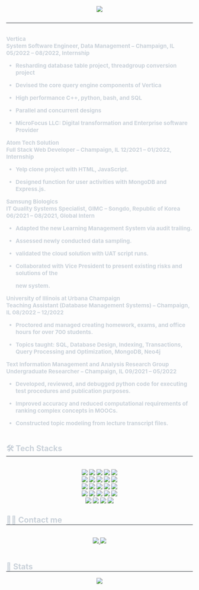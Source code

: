<div align= "center">
    <img src="https://capsule-render.vercel.app/api?type=waving&color=gradient&height=180&text=Hyunjun%20Andrew%20Ko&animation=&fontColor=ffffff&fontSize=60" />
    </div>
    <div style="text-align: left;"> 
    <h2 style="border-bottom: 1px solid #21262d; color: #c9d1d9;">  </h2>  
    <div style="font-weight: 700; font-size: 15px; text-align: left; color: #c9d1d9;"> 
<div class="page" title="Page 1">
<div class="layoutArea">
<div class="column">
<p><strong>Vertica</strong><br /> <strong>System Software Engineer, Data Management &ndash; Champaign, IL 05/2022 &ndash; 08/2022, Internship</strong></p>
<ul>
<li>
<p>Resharding database table project, threadgroup conversion project</p>
</li>
<li>
<p>Devised the core query engine components of Vertica</p>
</li>
<li>
<p>High performance C++, python, bash, and SQL</p>
</li>
<li>
<p>Parallel and concurrent designs</p>
</li>
<li>
<p>MicroFocus LLC: Digital transformation and Enterprise software Provider</p>
</li>
</ul>
  
<p><strong>Atom Tech Solution</strong><br /><strong> Full Stack Web Developer &ndash; Champaign, IL 12/2021 &ndash; 01/2022, Internship</strong></p>
<ul>
<li>
<p>Yelp clone project with HTML, JavaScript.</p>
</li>
<li>
<p>Designed function for user activities with MongoDB and Express.js.</p>
</li>
</ul>
  
<p><strong>Samsung Biologics</strong><br /> <strong>IT Quality Systems Specialist, GIMC &ndash; Songdo, Republic of Korea 06/2021 &ndash; 08/2021, Global Intern</strong></p>
<ul>
<li>
<p>Adapted the new Learning Management System via audit trailing.</p>
</li>
<li>
<p>Assessed newly conducted data sampling.</p>
</li>
<li>
<p>validated the cloud solution with UAT script runs.</p>
</li>
<li>
<p>Collaborated with Vice President to present existing risks and solutions of the</p>
<p>new system.</p>
</li>
</ul>
  
<p><strong>University of Illinois at Urbana Champaign</strong><br /><strong> Teaching Assistant (Database Management Systems) &ndash; Champaign, IL 08/2022 &ndash; 12/2022</strong></p>
<ul>
<li>
<p>Proctored and managed creating homework, exams, and office hours for over 700 students.</p>
</li>
<li>
<p>Topics taught: SQL, Database Design, Indexing, Transactions, Query Processing and Optimization, MongoDB, Neo4j</p>
</li>
</ul>

<p><strong>Text Information Management and Analysis Research Group <br /></strong><strong>Undergraduate Researcher &ndash; Champaign, IL&nbsp;</strong><strong>09/2021 &ndash; 05/2022</strong></p>
<ul>
<li>
<p>Developed, reviewed, and debugged python code for executing test procedures and publication purposes.</p>
</li>
<li>
<p>Improved accuracy and reduced computational requirements of ranking complex concepts in MOOCs.</p>
</li>
<li>
<p>Constructed topic modeling from lecture transcript files.</p>
</li>
</ul>
</div>
</div>
</div>
    </div>
    <div style="text-align: left;">
    <h2 style="border-bottom: 1px solid #21262d; color: #c9d1d9;"> 🛠️ Tech Stacks </h2> <br> 
    <div  align= "center"> <img src="https://img.shields.io/badge/Discord-5865F2?style=for-the-badge&logo=Discord&logoColor=white">
          <img src="https://img.shields.io/badge/Docker-2496ED?style=for-the-badge&logo=Docker&logoColor=white">
          <img src="https://img.shields.io/badge/Flask-000000?style=for-the-badge&logo=Flask&logoColor=white">
          <img src="https://img.shields.io/badge/Firebase-FFCA28?style=for-the-badge&logo=Firebase&logoColor=white">
          <img src="https://img.shields.io/badge/Git-F05032?style=for-the-badge&logo=Git&logoColor=white">
          <br/><img src="https://img.shields.io/badge/Github-181717?style=for-the-badge&logo=Github&logoColor=white">
          <img src="https://img.shields.io/badge/HTML5-E34F26?style=for-the-badge&logo=HTML5&logoColor=white">
          <img src="https://img.shields.io/badge/Java-007396?style=for-the-badge&logo=Java&logoColor=white">
          <img src="https://img.shields.io/badge/Javascript-F7DF1E?style=for-the-badge&logo=Javascript&logoColor=white">
          <img src="https://img.shields.io/badge/Linux-FCC624?style=for-the-badge&logo=Linux&logoColor=white">
          <br/><img src="https://img.shields.io/badge/MariaDB-003545?style=for-the-badge&logo=MariaDB&logoColor=white">
          <img src="https://img.shields.io/badge/Matlab-0076a8?style=for-the-badge&logo=Matlab&logoColor=white">
          <img src="https://img.shields.io/badge/MySQL-4479A1?style=for-the-badge&logo=MySQL&logoColor=white">
          <img src="https://img.shields.io/badge/Node.js-339933?style=for-the-badge&logo=Node.js&logoColor=white">
          <img src="https://img.shields.io/badge/Notion-000000?style=for-the-badge&logo=Notion&logoColor=white">
          <br/><img src="https://img.shields.io/badge/Python-3776AB?style=for-the-badge&logo=Python&logoColor=white">
          <img src="https://img.shields.io/badge/React-61DAFB?style=for-the-badge&logo=React&logoColor=white">
          <img src="https://img.shields.io/badge/Spring Boot-6DB33F?style=for-the-badge&logo=Spring Boot&logoColor=white">
          <img src="https://img.shields.io/badge/MongoDB-47A248?style=for-the-badge&logo=MongoDB&logoColor=white">
          <img src="https://img.shields.io/badge/Amazon AWS-232F3E?style=for-the-badge&logo=Amazon AWS&logoColor=white">
          <br/><img src="https://img.shields.io/badge/Bootstrap-7952B3?style=for-the-badge&logo=Bootstrap&logoColor=white">
          <img src="https://img.shields.io/badge/C-A8B9CC?style=for-the-badge&logo=C&logoColor=white">
          <img src="https://img.shields.io/badge/C++-00599C?style=for-the-badge&logo=C%2B%2B&logoColor=white">
          <img src="https://img.shields.io/badge/Express-000000?style=for-the-badge&logo=Express&logoColor=white">
          </div>
    </div>
    <div style="text-align: left;">
    <h2 style="border-bottom: 1px solid #21262d; color: #c9d1d9;"> 🧑‍💻 Contact me </h2> <br> 
    <div align= "center"> <a href=mailto:hyunjun.ko1021@gmail.com> <img src="https://img.shields.io/badge/Gmail-EA4335?style=for-the-badge&logo=Gmail&logoColor=white&link=mailto:hyunjun.ko1021@gmail.com"> </a>
         <a href=junsview.com> <img src="https://img.shields.io/badge/LinkedIn-0077B5?style=for-the-badge&logo=linkedin&logoColor=white&link=https://www.linkedin.com/in/hyunjun-ko-204583194/"> </a>
          </div>  <br> 
    <div align= "center">  </div> 
    </div>
    <div style="text-align: left;"> 
    <h2 style="border-bottom: 1px solid #21262d; color: #c9d1d9;"> 🏅 Stats </h2> <div align= "center">  <img src="https://github-readme-stats.vercel.app/api/top-langs/?username=Hyunjun-Ko&layout=compact&bg_color=180,00000000,00ff04&title_color=ffffff&text_color=ffffff"
           /> </div> 
    </div>
    
